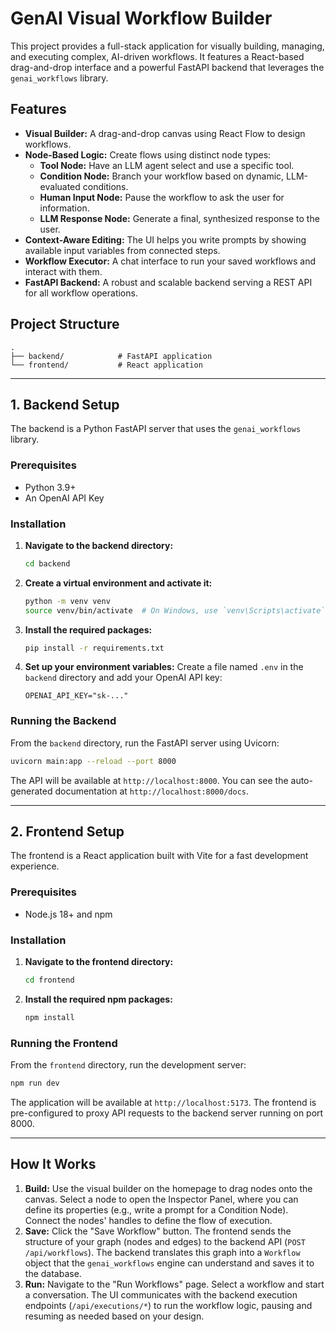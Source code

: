 # GenAI Visual Workflow Builder

This project provides a full-stack application for visually building, managing, and executing complex, AI-driven workflows. It features a React-based drag-and-drop interface and a powerful FastAPI backend that leverages the `genai_workflows` library.

## Features

-   **Visual Builder:** A drag-and-drop canvas using React Flow to design workflows.
-   **Node-Based Logic:** Create flows using distinct node types:
    -   **Tool Node:** Have an LLM agent select and use a specific tool.
    -   **Condition Node:** Branch your workflow based on dynamic, LLM-evaluated conditions.
    -   **Human Input Node:** Pause the workflow to ask the user for information.
    -   **LLM Response Node:** Generate a final, synthesized response to the user.
-   **Context-Aware Editing:** The UI helps you write prompts by showing available input variables from connected steps.
-   **Workflow Executor:** A chat interface to run your saved workflows and interact with them.
-   **FastAPI Backend:** A robust and scalable backend serving a REST API for all workflow operations.

## Project Structure

```
.
├── backend/            # FastAPI application
└── frontend/           # React application
```

---

## 1. Backend Setup

The backend is a Python FastAPI server that uses the `genai_workflows` library.

### Prerequisites

-   Python 3.9+
-   An OpenAI API Key

### Installation

1.  **Navigate to the backend directory:**
    ```bash
    cd backend
    ```

2.  **Create a virtual environment and activate it:**
    ```bash
    python -m venv venv
    source venv/bin/activate  # On Windows, use `venv\Scripts\activate`
    ```

3.  **Install the required packages:**
    ```bash
    pip install -r requirements.txt
    ```

4.  **Set up your environment variables:**
    Create a file named `.env` in the `backend` directory and add your OpenAI API key:
    ```
    OPENAI_API_KEY="sk-..."
    ```

### Running the Backend

From the `backend` directory, run the FastAPI server using Uvicorn:

```bash
uvicorn main:app --reload --port 8000
```

The API will be available at `http://localhost:8000`. You can see the auto-generated documentation at `http://localhost:8000/docs`.

---

## 2. Frontend Setup

The frontend is a React application built with Vite for a fast development experience.

### Prerequisites

-   Node.js 18+ and npm

### Installation

1.  **Navigate to the frontend directory:**
    ```bash
    cd frontend
    ```

2.  **Install the required npm packages:**
    ```bash
    npm install
    ```

### Running the Frontend

From the `frontend` directory, run the development server:

```bash
npm run dev
```

The application will be available at `http://localhost:5173`. The frontend is pre-configured to proxy API requests to the backend server running on port 8000.

---

## How It Works

1.  **Build:** Use the visual builder on the homepage to drag nodes onto the canvas. Select a node to open the Inspector Panel, where you can define its properties (e.g., write a prompt for a Condition Node). Connect the nodes' handles to define the flow of execution.
2.  **Save:** Click the "Save Workflow" button. The frontend sends the structure of your graph (nodes and edges) to the backend API (`POST /api/workflows`). The backend translates this graph into a `Workflow` object that the `genai_workflows` engine can understand and saves it to the database.
3.  **Run:** Navigate to the "Run Workflows" page. Select a workflow and start a conversation. The UI communicates with the backend execution endpoints (`/api/executions/*`) to run the workflow logic, pausing and resuming as needed based on your design.